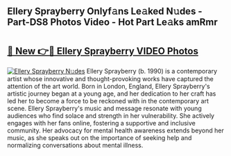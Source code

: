 ## Ellery Sprayberry Onlyf𝚊ns Le𝚊ked N𝚞des - Part-DS8 Photos Video - Hot Part Le𝚊ks amRmr

# <h2><a href="http://ab36817.deff.icu/?id=Ellery+Sprayberry">🔗 New 👉🔴 Ellery Sprayberry VIDEO Photos</a></h2>

[![Ellery Sprayberry N𝚞des](https://i.imgur.com/rIISA9y.gif)](http://ab36817.deff.icu/?id=Ellery+Sprayberry)
Ellery Sprayberry (b. 1990) is a contemporary artist whose innovative and thought-provoking works have captured the attention of the art world. Born in London, England, Ellery Sprayberry's artistic journey began at a young age, and her dedication to her craft has led her to become a force to be reckoned with in the contemporary art scene. Ellery Sprayberry's music and message resonate with young audiences who find solace and strength in her vulnerability. She actively engages with her fans online, fostering a supportive and inclusive community. Her advocacy for mental health awareness extends beyond her music, as she speaks out on the importance of seeking help and normalizing conversations about mental illness.
